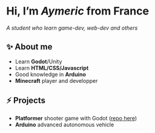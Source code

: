 # Hi, I’m *Aymeric* from France 
*A student who learn game-dev, web-dev and others*

## ✨ About me 
- Learn **Godot**/Unity
- Learn **HTML/CSS/Javascript**
- Good knowledge in **Arduino**
- **Minecraft** player and developper

## ⚡ Projects
- **Platformer** shooter game with Godot ([repo here](https://github.com/aymeric-devv/godot-platformer-shooter))
- **Arduino** advanced autonomous vehicle
